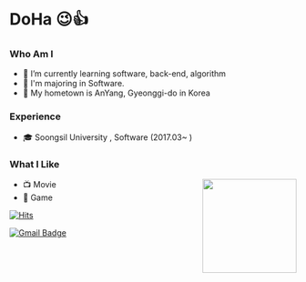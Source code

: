 # DoHa 😉👍
### Who Am I
- 🌱 I’m currently learning software, back-end, algorithm  
- 🥇 I'm majoring in Software.  
- 🚅 My hometown is AnYang, Gyeonggi-do in Korea

### Experience
- 🎓 Soongsil University , Software (2017.03~ )


### What I Like
- 📺 Movie     <img align='right' src="https://github-readme-stats.vercel.app/api?username=Lee-DoHa" height="165">
- 🔵 Game

[![Hits](https://hits.seeyoufarm.com/api/count/incr/badge.svg?url=https%3A%2F%2Fgithub.com%2Fhaesoo9410&count_bg=%23EB8B10&title_bg=%23684327&icon=&icon_color=%23E7E7E7&title=VISIT&edge_flat=false)](https://github.com/LeeJongKeun)

[![Gmail Badge](https://img.shields.io/badge/Gmail-D14836?style=flat&logo=Gmail&logoColor=white)](mailto:johnny55043@gmail.com)
<!-- [![Github Badge](https://img.shields.io/badge/Github-555263?style=flat&logoColor=Github&logoColor=white)](https://github.com/Lee-DoHa/) -->
